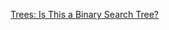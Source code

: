 [Trees: Is This a Binary Search Tree?](https://www.hackerrank.com/challenges/ctci-is-binary-search-tree)
